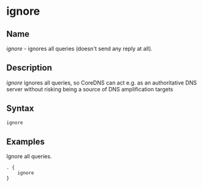 # ignore

## Name

*ignore* - ignores all queries (doesn't send any reply at all).

## Description

*ignore* ignores all queries, so CoreDNS can act e.g. as an authoritative DNS server without risking being a source of DNS amplification targets

## Syntax

~~~ txt
ignore
~~~

## Examples

Ignore all queries.

~~~ corefile
. {
    ignore
}
~~~
